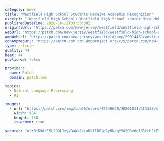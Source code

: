 ```yaml
---
category: news
title: "Westfield High School Students Receive Academic Recognition"
excerpt: "(Westfield High School) Westfield High School senior Mira Mehta earned the Academic All American Award from the National Speech and Debate Association, a prestigious award that recognizes academic ..."
publishedDateTime: 2020-10-12T03:53:00Z
originalUrl: "https://patch.com/new-jersey/westfield/westfield-high-school-students-receive-academic-recognition"
webUrl: "https://patch.com/new-jersey/westfield/westfield-high-school-students-receive-academic-recognition"
ampWebUrl: "https://patch.com/new-jersey/westfield/amp/29014461/westfield-high-school-students-receive-academic-recognition"
cdnAmpWebUrl: "https://patch-com.cdn.ampproject.org/c/s/patch.com/new-jersey/westfield/amp/29014461/westfield-high-school-students-receive-academic-recognition"
type: article
quality: 44
heat: 44
published: false

provider:
  name: Patch
  domain: patch.com

topics:
  - Natural Language Processing
  - AI

images:
  - url: "https://patch.com/img/cdn20/users/22949620/20201011/113335/styles/patch_image/public/photo-6lillian-qin___11233043458.jpg?width=984"
    width: 984
    height: 738
    isCached: true

secured: "atXBfDUdrEKL299LJzyVQaWk1NjuDkllDBjq7yRN/gY982D8v0glS82rHJiFlSl34oBKanUR1k9GH/MVKqI9WlK9xyp/ZcTYvmij2Im2FSjpP72HX18m59NHsR100OAKKqBEtT+fMx5DlR+XDIisJegUUEUy/xKJI5CcXysdNVkVbiUUdBggCn/kCqLuApmhkWAcRbtLb8GrQvz+st8aD2Z9BaOZ1udNCRYYrx9USwbiaWPjMW/KMvJzjRYUOo0rr5mGJsX66ngyw9AeKz+mAm//z8qPZqHRVNbXpnm8YycDigFlF8pRuzdGnMmGkhgzZUEkf/YslqZUaEY28N9MjcZ3tZSK2gVySB70LmDvlW4=;4YkiH6wgdVTlZGVxHBmPaw=="
---
```


